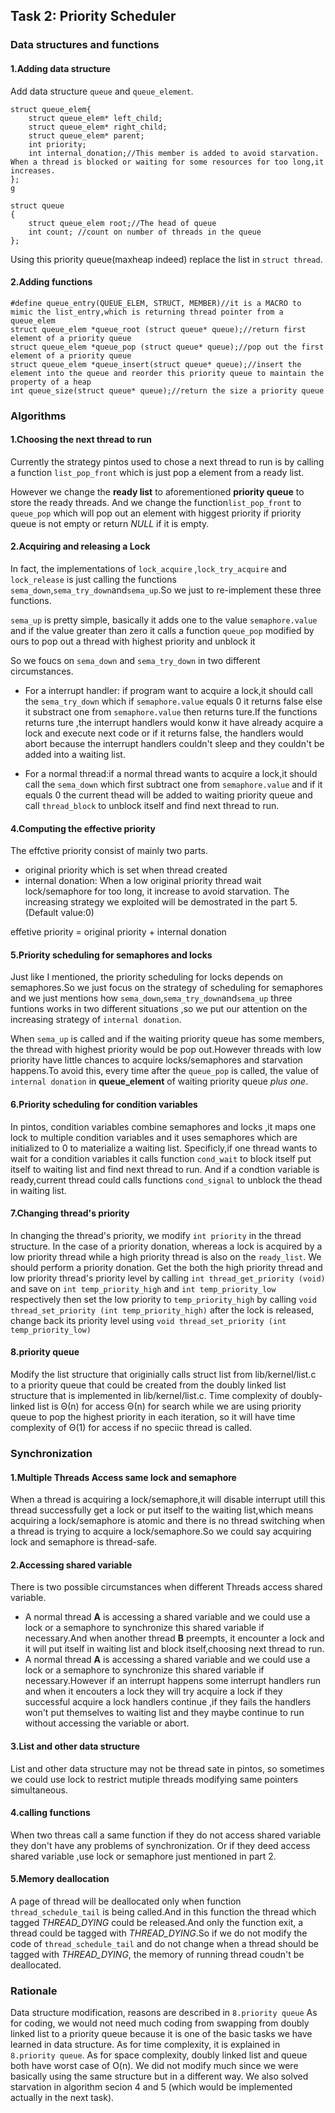 ## Task 2: Priority Scheduler
### Data structures and functions
#### 1.Adding data structure
Add data structure  `queue` and `queue_element`.

```
struct queue_elem{
    struct queue_elem* left_child;
    struct queue_elem* right_child;
    struct queue_elem* parent;
    int priority;
    int internal_donation;//This member is added to avoid starvation. When a thread is blocked or waiting for some resources for too long,it increases.
};
g
```
```
struct queue
{
    struct queue_elem root;//The head of queue
    int count; //count on number of threads in the queue
};
```
Using this priority queue(maxheap indeed) replace the list in `struct thread`.

#### 2.Adding functions
```
#define queue_entry(QUEUE_ELEM, STRUCT, MEMBER)//it is a MACRO to mimic the list_entry,which is returning thread pointer from a queue_elem
struct queue_elem *queue_root (struct queue* queue);//return first element of a priority queue
struct queue_elem *queue_pop (struct queue* queue);//pop out the first element of a priority queue
struct queue_elem *queue_insert(struct queue* queue);//insert the element into the queue and reorder this priority queue to maintain the property of a heap
int queue_size(struct queue* queue);//return the size a priority queue
```


### Algorithms
#### 1.Choosing the next thread to run
Currently the strategy pintos used  to chose a next thread to run is by calling a function `list_pop_front` which is just pop a element from a ready list.

However we change the **ready list** to aforementioned **priority queue** to store the ready threads. And we change the function`list_pop_front` to `queue_pop` which will pop out an element with higgest priority if priority queue is not empty or return *NULL* if it is empty.

#### 2.Acquiring and releasing a Lock
In fact, the implementations of `lock_acquire` ,`lock_try_acquire` and `lock_release` is just calling the functions `sema_down`,`sema_try_down`and`sema_up`.So we just to re-implement these three functions.

`sema_up` is pretty simple, basically it adds one to the value `semaphore.value` and if the value greater than zero it  calls a function `queue_pop` modified by ours to pop out a thread with highest priority and unblock it 

So we foucs on `sema_down` and `sema_try_down`  in two different circumstances.

- For a interrupt handler: if program want to acquire a lock,it should call the `sema_try_down` which  if `semaphore.value` equals 0 it returns false else it substract one from `semaphore.value` then returns ture.If the functions returns ture ,the interrupt handlers would konw it have already acquire a lock and execute next code or if it returns false, the handlers would abort because the interrupt handlers couldn't sleep and they couldn't be added into a waiting list.

- For a normal thread:if a normal thread wants to acquire a lock,it should call the `sema_down` which first subtract one from  `semaphore.value` and if it equals 0 the current thead will be added to waiting priority queue and call `thread_block` to unblock itself and find next thread to run.

#### 4.Computing the effective priority
The effctive priority consist of mainly two parts.

- original priority which is set when thread created
- internal donation: When a low original priority thread wait  lock/semaphore for too long, it increase to avoid starvation. The increasing strategy we exploited will be demostrated in the part 5.(Default value:0)

effetive priority = original priority + internal donation

#### 5.Priority scheduling for semaphores and locks
Just like I mentioned, the priority scheduling for locks depends on semaphores.So we just focus on the strategy of scheduling for semaphores and we just mentions how `sema_down`,`sema_try_down`and`sema_up` three funtions works in two different situations ,so we put our attention on the  increasing strategy of `internal donation`.

When `sema_up` is called and if the waiting priority queue has some members, the thread with highest priority would be pop out.However threads with low priority have little chances to acquire locks/semaphores and starvation happens.To avoid this, every time after the `queue_pop` is called, the value of `internal donation` in **queue_element** of waiting priority queue *plus one*.

#### 6.Priority scheduling for condition variables
In pintos, condition variables combine semaphores and locks ,it maps one lock to multiple condition variables and it uses semaphores which are initialized to 0 to materialize a waiting list.
Specificly,if one thread wants to wait for a condition variables it calls function `cond_wait` to block itself  put itself to waiting list and find next thread to run.
And if a condtion variable is ready,current thread could calls functions `cond_signal` to unblock the thead in waiting list.

#### 7.Changing thread's priority
In changing the thread's priority, we modify `int priority` in the thread structure. In the case of a priority donation, whereas a lock is acquired by a low priority thread while a high priority thread is also on the `ready_list`. We should perform a priority donation.
Get the both the high priority thread and low priority thread's priority level by calling `int thread_get_priority (void)` and save on `int temp_priority_high` and `int temp_priority_low` respectively then set the low priority to `temp_priority_high` by calling `void thread_set_priority (int temp_priority_high)` after the lock is released, change back its priority level using `void thread_set_priority (int temp_priority_low)`

#### 8.priority queue
Modify the list structure that originially calls struct list from lib/kernel/list.c to a priority queue that could be created from the doubly linked list structure that is implemented in lib/kernel/list.c.
Time complexity of doubly-linked list is Θ(n) for access Θ(n) for search while we are using priority queue to pop the highest priority in each iteration, so it will have time complexity of Θ(1) for access if no speciic thread is called.




### Synchronization
#### 1.Multiple Threads Access same lock and  semaphore
When a thread  is acquiring a lock/semaphore,it will disable interrupt  utill this  thread successfully get a lock or put itself to the waiting list,which means acquiring a lock/semaphore is atomic and there is no thread switching  when a thread is trying to acquire a lock/semaphore.So we could say acquiring lock and semaphore is thread-safe.

#### 2.Accessing shared variable
There is two possible circumstances when different Threads access shared variable.
 
 - A  normal thread  **A** is accessing a shared variable and we could use a lock or a semaphore to synchronize this shared variable if necessary.And when another thread **B** preempts, it encounter a lock and it will put itself in waiting list and block itself,choosing next thread to run.
 - A  normal thread  **A** is accessing a shared variable and we could use a lock or a semaphore to synchronize this shared variable if necessary.However if an interrupt happens some interrupt handlers run and when it encouters a lock  they will try acquire a lock if they successful acquire a lock handlers continue ,if they fails the handlers won't put themselves to waiting list and they maybe continue to run without accessing the variable or abort.


#### 3.List and other data structure
List and other data structure may not be thread sate in pintos, so sometimes we could use lock to restrict mutiple threads modifying same pointers simultaneous.
 
#### 4.calling functions
When two threas call a same function if they do not access shared variable they don't have any problems of synchronization. Or if they deed access shared variable ,use lock or semaphore just mentioned in part 2.

#### 5.Memory deallocation
A page of thread will be deallocated only when function `thread_schedule_tail` is being called.And in this function the thread which tagged *THREAD_DYING* could be released.And only the function exit, a thread could be tagged with *THREAD_DYING*.So if we do not modify the code of `thread_schedule_tail` and do not change  when a thread should be tagged  with *THREAD_DYING*, the memory of running thread coudn't be deallocated.

### Rationale
Data structure modification, reasons are described in `8.priority queue`
As for coding, we would not need much coding from swapping from doubly linked list to a priority queue because it is one of the basic tasks we have learned in data structure.
As for time complexity, it is explained in `8.priority queue`.
As for space complexity, doubly linked list and queue both have worst case of O(n).
We did not modify much since we were basically using the same structure but in a different way.
We also solved starvation in algorithm secion 4 and 5 (which would be implemented actually in the next task).
